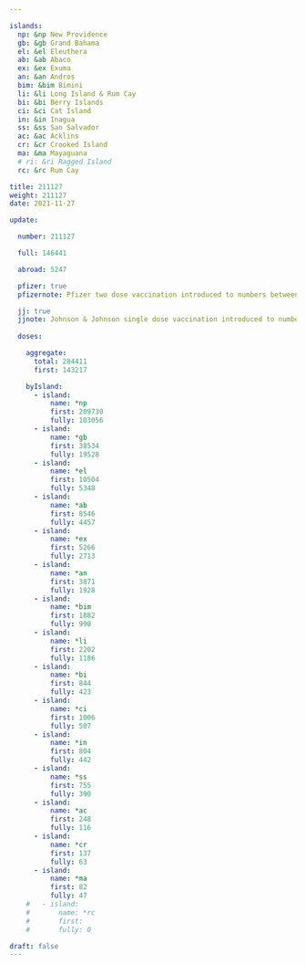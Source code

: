```yaml
---

islands:
  np: &np New Providence
  gb: &gb Grand Bahama
  el: &el Eleuthera
  ab: &ab Abaco
  ex: &ex Exuma
  an: &an Andros
  bim: &bim Bimini
  li: &li Long Island & Rum Cay
  bi: &bi Berry Islands
  ci: &ci Cat Island
  in: &in Inagua
  ss: &ss San Salvador
  ac: &ac Acklins
  cr: &cr Crooked Island
  ma: &ma Mayaguana
  # ri: &ri Ragged Island
  rc: &rc Rum Cay

title: 211127
weight: 211127
date: 2021-11-27

update:

  number: 211127

  full: 146441

  abroad: 5247

  pfizer: true
  pfizernote: Pfizer two dose vaccination introduced to numbers between Saturday, Aug 07, 2021 and  Saturday, Aug 14, 2021 period.

  jj: true
  jjnote: Johnson & Johnson single dose vaccination introduced to numbers between Sat, Sep 4, 2021 and Fri, Sep 10, 2021 period.
  
  doses:

    aggregate:
      total: 284411
      first: 143217

    byIsland:
      - island:
          name: *np
          first: 209730
          fully: 103056
      - island:
          name: *gb
          first: 38534
          fully: 19528
      - island:
          name: *el
          first: 10504
          fully: 5348
      - island:
          name: *ab
          first: 8546
          fully: 4457
      - island:
          name: *ex
          first: 5266
          fully: 2713
      - island:
          name: *an
          first: 3871
          fully: 1928
      - island:
          name: *bim
          first: 1882
          fully: 990
      - island:
          name: *li
          first: 2202
          fully: 1186
      - island:
          name: *bi
          first: 844
          fully: 423
      - island:
          name: *ci
          first: 1006
          fully: 507
      - island:
          name: *in
          first: 804
          fully: 442
      - island:
          name: *ss
          first: 755
          fully: 390
      - island:
          name: *ac
          first: 248
          fully: 116
      - island:
          name: *cr
          first: 137
          fully: 63
      - island:
          name: *ma
          first: 82
          fully: 47
    #   - island:
    #       name: *rc
    #       first: 
    #       fully: 0

draft: false
---
```


